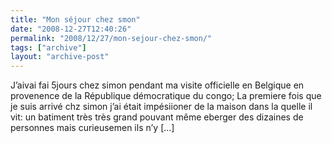 ```yaml
---
title: "Mon séjour chez smon"
date: "2008-12-27T12:40:26"
permalink: "2008/12/27/mon-sejour-chez-smon/"
tags: ["archive"]
layout: "archive-post"
---
```

J’aivai fai 5jours chez simon pendant ma visite officielle en Belgique en provenence de la République démocratique du congo; La premiere fois que je suis arrivé chz simon j’ai était impésiioner de la maison dans la quelle il vit: un batiment très très grand pouvant même eberger des dizaines de personnes mais curieusemen ils n’y \[…\]
